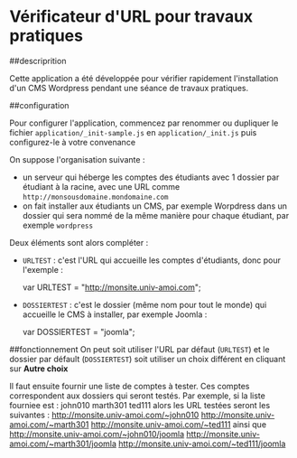 # Vérificateur d'URL pour travaux pratiques

##descriprition
 
 Cette application a été développée pour vérifier rapidement l'installation d'un CMS Wordpress pendant une séance de travaux pratiques.
 
##configuration
 
 Pour configurer l'application, commencez par renommer ou dupliquer le fichier `application/_init-sample.js` en `application/_init.js` puis configurez-le à votre convenance
 
 On suppose l'organisation suivante :
 - un serveur qui héberge les comptes des étudiants avec 1 dossier par étudiant à la racine, avec une URL comme `http://monsousdomaine.mondomaine.com`
 - on fait installer aux étudiants un CMS, par exemple Worpdress dans un dossier qui sera nommé de la même manière pour chaque étudiant, par exemple `wordpress`
 
Deux éléments sont alors compléter :
- `URLTEST` : c'est l'URL qui accueille les comptes d'étudiants, donc pour l'exemple : 
 
    var URLTEST = "http://monsite.univ-amoi.com";

- `DOSSIERTEST` : c'est le dossier (même nom pour tout le monde) qui accueille le CMS à installer, par exemple Joomla :

   var DOSSIERTEST = "joomla";

##fonctionnement 
On peut soit utiliser l'URL par défaut (`URLTEST`) et le dossier par défault (`DOSSIERTEST`) soit utiliser un choix différent en cliquant sur __Autre choix__

Il faut ensuite fournir une liste de comptes à tester. Ces comptes correspondent aux dossiers qui seront testés. Par exemple, si la liste fourniee est :
    john010
    marth301
    ted111
alors les URL testées seront les suivantes :
    http://monsite.univ-amoi.com/~john010
    http://monsite.univ-amoi.com/~marth301
    http://monsite.univ-amoi.com/~ted111
ainsi que
    http://monsite.univ-amoi.com/~john010/joomla
    http://monsite.univ-amoi.com/~marth301/joomla
    http://monsite.univ-amoi.com/~ted111/joomla
